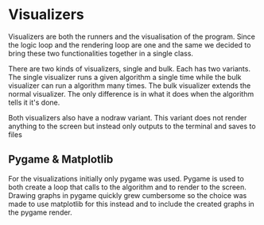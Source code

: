 # Visualizers

Visualizers are both the runners and the visualisation of the program. Since the logic loop and the rendering loop are one and the same we decided to bring these two functionalities together in a single class.

There are two kinds of visualizers, single and bulk. Each has two variants. The single visualizer runs a given algorithm a single time while the bulk visualizer can run a algorithm many times. The bulk visualizer extends the normal visualizer. The only difference is in what it does when the algorithm tells it it's done.

Both visualizers also have a nodraw variant. This variant does not render anything to the screen but instead only outputs to the terminal and saves to files

## Pygame & Matplotlib
For the visualizations initially only pygame was used. Pygame is used to both create a loop that calls to the algorithm and to render to the screen. Drawing graphs in pygame quickly grew cumbersome so the choice was made to use matplotlib for this instead and to include the created graphs in the pygame render.